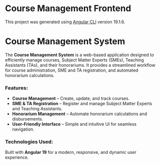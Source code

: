 # Course Management Frontend

This project was generated using [Angular CLI](https://github.com/angular/angular-cli) version 19.1.6.

# Course Management System

The **Course Management System** is a web-based application designed to efficiently manage courses, Subject Matter Experts (SMEs), Teaching Assistants (TAs), and their honorariums. It provides a streamlined workflow for course administration, SME and TA registration, and automated honorarium calculations. 

### Features:
- **Course Management** – Create, update, and track courses.
- **SME & TA Registration** – Register and manage Subject Matter Experts and Teaching Assistants.
- **Honorarium Management** – Automate honorarium calculations and disbursements.
- **User-Friendly Interface** – Simple and intuitive UI for seamless navigation.

### Technologies Used:
Built with **Angular 19** for a modern, responsive, and dynamic user experience.